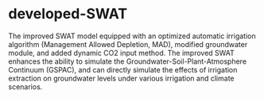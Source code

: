 # developed-SWAT
The improved SWAT model equipped with an optimized automatic irrigation algorithm (Management Allowed Depletion, MAD), modified groundwater module, and added dynamic CO2 input method.
The improved SWAT enhances the ability to simulate the Groundwater-Soil-Plant-Atmosphere Continuum (GSPAC), and can directly simulate the effects of irrigation extraction on groundwater levels under various irrigation and climate scenarios.

